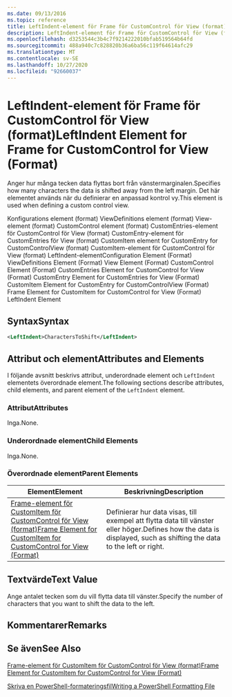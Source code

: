```yaml
---
ms.date: 09/13/2016
ms.topic: reference
title: LeftIndent-element för Frame för CustomControl för View (format)
description: LeftIndent-element för Frame för CustomControl för View (format)
ms.openlocfilehash: d3253544c3b4c7f9214222010bfab519564b64fd
ms.sourcegitcommit: 488a940c7c828820b36a6ba56c119f64614afc29
ms.translationtype: MT
ms.contentlocale: sv-SE
ms.lasthandoff: 10/27/2020
ms.locfileid: "92660037"
---
```

# <a name="leftindent-element-for-frame-for-customcontrol-for-view-format"></a><span data-ttu-id="86d02-103">LeftIndent-element för Frame för CustomControl för View (format)</span><span class="sxs-lookup"><span data-stu-id="86d02-103">LeftIndent Element for Frame for CustomControl for View (Format)</span></span>

<span data-ttu-id="86d02-104">Anger hur många tecken data flyttas bort från vänstermarginalen.</span><span class="sxs-lookup"><span data-stu-id="86d02-104">Specifies how many characters the data is shifted away from the left margin.</span></span> <span data-ttu-id="86d02-105">Det här elementet används när du definierar en anpassad kontrol vy.</span><span class="sxs-lookup"><span data-stu-id="86d02-105">This element is used when defining a custom control view.</span></span>

<span data-ttu-id="86d02-106">Konfigurations element (format) ViewDefinitions element (format) View-element (format) CustomControl element (format) CustomEntries-element för CustomControl för View (format) CustomEntry-element för CustomEntries för View (format) CustomItem element for CustomEntry for CustomControlView (format) CustomItem-element för CustomControl för View (format) LeftIndent-element</span><span class="sxs-lookup"><span data-stu-id="86d02-106">Configuration Element (Format) ViewDefinitions Element (Format) View Element (Format) CustomControl Element (Format) CustomEntries Element for CustomControl for View (Format) CustomEntry Element for CustomEntries for View (Format) CustomItem Element for CustomEntry for CustomControlView (Format) Frame Element for CustomItem for CustomControl for View (Format) LeftIndent Element</span></span>

## <a name="syntax"></a><span data-ttu-id="86d02-107">Syntax</span><span class="sxs-lookup"><span data-stu-id="86d02-107">Syntax</span></span>

```xml
<LeftIndent>CharactersToShift</LeftIndent>
```

## <a name="attributes-and-elements"></a><span data-ttu-id="86d02-108">Attribut och element</span><span class="sxs-lookup"><span data-stu-id="86d02-108">Attributes and Elements</span></span>

<span data-ttu-id="86d02-109">I följande avsnitt beskrivs attribut, underordnade element och `LeftIndent` elementets överordnade element.</span><span class="sxs-lookup"><span data-stu-id="86d02-109">The following sections describe attributes, child elements, and parent element of the `LeftIndent` element.</span></span>

### <a name="attributes"></a><span data-ttu-id="86d02-110">Attribut</span><span class="sxs-lookup"><span data-stu-id="86d02-110">Attributes</span></span>

<span data-ttu-id="86d02-111">Inga.</span><span class="sxs-lookup"><span data-stu-id="86d02-111">None.</span></span>

### <a name="child-elements"></a><span data-ttu-id="86d02-112">Underordnade element</span><span class="sxs-lookup"><span data-stu-id="86d02-112">Child Elements</span></span>

<span data-ttu-id="86d02-113">Inga.</span><span class="sxs-lookup"><span data-stu-id="86d02-113">None.</span></span>

### <a name="parent-elements"></a><span data-ttu-id="86d02-114">Överordnade element</span><span class="sxs-lookup"><span data-stu-id="86d02-114">Parent Elements</span></span>

|<span data-ttu-id="86d02-115">Element</span><span class="sxs-lookup"><span data-stu-id="86d02-115">Element</span></span>|<span data-ttu-id="86d02-116">Beskrivning</span><span class="sxs-lookup"><span data-stu-id="86d02-116">Description</span></span>|
|-------------|-----------------|
|[<span data-ttu-id="86d02-117">Frame-element för CustomItem för CustomControl för View (format)</span><span class="sxs-lookup"><span data-stu-id="86d02-117">Frame Element for CustomItem for CustomControl for View (Format)</span></span>](./frame-element-for-customitem-for-customcontrol-for-view-format.md)|<span data-ttu-id="86d02-118">Definierar hur data visas, till exempel att flytta data till vänster eller höger.</span><span class="sxs-lookup"><span data-stu-id="86d02-118">Defines how the data is displayed, such as shifting the data to the left or right.</span></span>|

## <a name="text-value"></a><span data-ttu-id="86d02-119">Textvärde</span><span class="sxs-lookup"><span data-stu-id="86d02-119">Text Value</span></span>

<span data-ttu-id="86d02-120">Ange antalet tecken som du vill flytta data till vänster.</span><span class="sxs-lookup"><span data-stu-id="86d02-120">Specify the number of characters that you want to shift the data to the left.</span></span>

## <a name="remarks"></a><span data-ttu-id="86d02-121">Kommentarer</span><span class="sxs-lookup"><span data-stu-id="86d02-121">Remarks</span></span>

## <a name="see-also"></a><span data-ttu-id="86d02-122">Se även</span><span class="sxs-lookup"><span data-stu-id="86d02-122">See Also</span></span>

[<span data-ttu-id="86d02-123">Frame-element för CustomItem för CustomControl för View (format)</span><span class="sxs-lookup"><span data-stu-id="86d02-123">Frame Element for CustomItem for CustomControl for View (Format)</span></span>](./frame-element-for-customitem-for-customcontrol-for-view-format.md)

[<span data-ttu-id="86d02-124">Skriva en PowerShell-formateringsfil</span><span class="sxs-lookup"><span data-stu-id="86d02-124">Writing a PowerShell Formatting File</span></span>](./writing-a-powershell-formatting-file.md)
